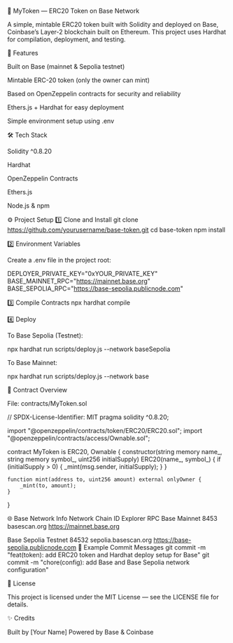🧱 MyToken — ERC20 Token on Base Network

A simple, mintable ERC20 token built with Solidity and deployed on Base, Coinbase’s Layer-2 blockchain built on Ethereum.
This project uses Hardhat for compilation, deployment, and testing.

🚀 Features

Built on Base (mainnet & Sepolia testnet)

Mintable ERC-20 token (only the owner can mint)

Based on OpenZeppelin contracts for security and reliability

Ethers.js + Hardhat for easy deployment

Simple environment setup using .env

🛠️ Tech Stack

Solidity ^0.8.20

Hardhat

OpenZeppelin Contracts

Ethers.js

Node.js & npm

⚙️ Project Setup
1️⃣ Clone and Install
git clone https://github.com/yourusername/base-token.git
cd base-token
npm install

2️⃣ Environment Variables

Create a .env file in the project root:

DEPLOYER_PRIVATE_KEY="0xYOUR_PRIVATE_KEY"
BASE_MAINNET_RPC="https://mainnet.base.org"
BASE_SEPOLIA_RPC="https://base-sepolia.publicnode.com"

3️⃣ Compile Contracts
npx hardhat compile

4️⃣ Deploy

To Base Sepolia (Testnet):

npx hardhat run scripts/deploy.js --network baseSepolia


To Base Mainnet:

npx hardhat run scripts/deploy.js --network base

📄 Contract Overview

File: contracts/MyToken.sol

// SPDX-License-Identifier: MIT
pragma solidity ^0.8.20;

import "@openzeppelin/contracts/token/ERC20/ERC20.sol";
import "@openzeppelin/contracts/access/Ownable.sol";

contract MyToken is ERC20, Ownable {
    constructor(string memory name_, string memory symbol_, uint256 initialSupply)
        ERC20(name_, symbol_)
    {
        if (initialSupply > 0) {
            _mint(msg.sender, initialSupply);
        }
    }

    function mint(address to, uint256 amount) external onlyOwner {
        _mint(to, amount);
    }
}

🌐 Base Network Info
Network	Chain ID	Explorer	RPC
Base Mainnet	8453	basescan.org
	https://mainnet.base.org

Base Sepolia Testnet	84532	sepolia.basescan.org
	https://base-sepolia.publicnode.com
🧩 Example Commit Messages
git commit -m "feat(token): add ERC20 token and Hardhat deploy setup for Base"
git commit -m "chore(config): add Base and Base Sepolia network configuration"

📘 License

This project is licensed under the MIT License — see the LICENSE
 file for details.

✨ Credits

Built by [Your Name]
Powered by Base
 & Coinbase
